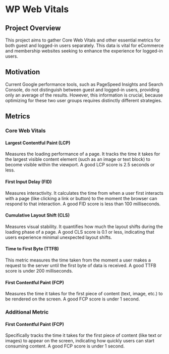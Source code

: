 # WP Web Vitals

## Project Overview

This project aims to gather Core Web Vitals and other essential metrics for both guest and logged-in users separately. This data is vital for eCommerce and membership websites seeking to enhance the experience for logged-in users.

## Motivation

Current Google performance tools, such as PageSpeed Insights and Search Console, do not distinguish between guest and logged-in users, providing only an average of the results. However, this information is crucial, because optimizing for these two user groups requires distinctly different strategies.

## Metrics

### Core Web Vitals

#### Largest Contentful Paint (LCP)
Measures the loading performance of a page. It tracks the time it takes for the largest visible content element (such as an image or text block) to become visible within the viewport. A good LCP score is 2.5 seconds or less.

#### First Input Delay (FID)
Measures interactivity. It calculates the time from when a user first interacts with a page (like clicking a link or button) to the moment the browser can respond to that interaction. A good FID score is less than 100 milliseconds.

#### Cumulative Layout Shift (CLS)
Measures visual stability. It quantifies how much the layout shifts during the loading phase of a page. A good CLS score is 0.1 or less, indicating that users experience minimal unexpected layout shifts.

#### Time to First Byte (TTFB)
This metric measures the time taken from the moment a user makes a request to the server until the first byte of data is received. A good TTFB score is under 200 milliseconds.

#### First Contentful Paint (FCP)
Measures the time it takes for the first piece of content (text, image, etc.) to be rendered on the screen. A good FCP score is under 1 second.

### Additional Metric

#### First Contentful Paint (FCP)
 Specifically tracks the time it takes for the first piece of content (like text or images) to appear on the screen, indicating how quickly users can start consuming content. A good FCP score is under 1 second.
